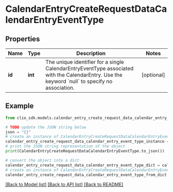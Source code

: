 # CalendarEntryCreateRequestDataCalendarEntryEventType


## Properties

Name | Type | Description | Notes
------------ | ------------- | ------------- | -------------
**id** | **int** | The unique identifier for a single CalendarEntryEventType associated with the CalendarEntry. Use the keyword &#x60;null&#x60; to specify no association. | [optional] 

## Example

```python
from clio_sdk.models.calendar_entry_create_request_data_calendar_entry_event_type import CalendarEntryCreateRequestDataCalendarEntryEventType

# TODO update the JSON string below
json = "{}"
# create an instance of CalendarEntryCreateRequestDataCalendarEntryEventType from a JSON string
calendar_entry_create_request_data_calendar_entry_event_type_instance = CalendarEntryCreateRequestDataCalendarEntryEventType.from_json(json)
# print the JSON string representation of the object
print(CalendarEntryCreateRequestDataCalendarEntryEventType.to_json())

# convert the object into a dict
calendar_entry_create_request_data_calendar_entry_event_type_dict = calendar_entry_create_request_data_calendar_entry_event_type_instance.to_dict()
# create an instance of CalendarEntryCreateRequestDataCalendarEntryEventType from a dict
calendar_entry_create_request_data_calendar_entry_event_type_from_dict = CalendarEntryCreateRequestDataCalendarEntryEventType.from_dict(calendar_entry_create_request_data_calendar_entry_event_type_dict)
```
[[Back to Model list]](../README.md#documentation-for-models) [[Back to API list]](../README.md#documentation-for-api-endpoints) [[Back to README]](../README.md)


